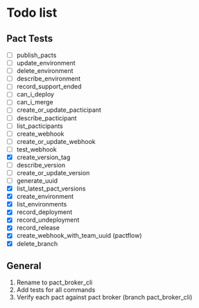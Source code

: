 # Todo list

## Pact Tests

- [ ] publish_pacts
- [ ] update_environment
- [ ] delete_environment
- [ ] describe_environment
- [ ] record_support_ended
- [ ] can_i_deploy
- [ ] can_i_merge
- [ ] create_or_update_pacticipant
- [ ] describe_pacticipant
- [ ] list_pacticipants
- [ ] create_webhook
- [ ] create_or_update_webhook
- [ ] test_webhook
- [X] create_version_tag
- [ ] describe_version
- [ ] create_or_update_version
- [ ] generate_uuid
- [X] list_latest_pact_versions
- [X] create_environment
- [X] list_environments
- [X] record_deployment
- [X] record_undeployment
- [X] record_release
- [X] create_webhook_with_team_uuid (pactflow)
- [X] delete_branch

## General

1. Rename to pact_broker_cli
2. Add tests for all commands
3. Verify each pact against pact broker (branch pact_broker_cli)